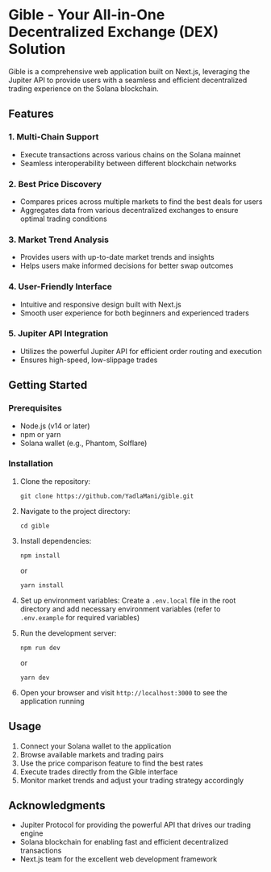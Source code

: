 # Gible - Your All-in-One Decentralized Exchange (DEX) Solution

Gible is a comprehensive web application built on Next.js, leveraging the Jupiter API to provide users with a seamless and efficient decentralized trading experience on the Solana blockchain.

## Features

### 1. Multi-Chain Support
- Execute transactions across various chains on the Solana mainnet
- Seamless interoperability between different blockchain networks

### 2. Best Price Discovery
- Compares prices across multiple markets to find the best deals for users
- Aggregates data from various decentralized exchanges to ensure optimal trading conditions

### 3. Market Trend Analysis
- Provides users with up-to-date market trends and insights
- Helps users make informed decisions for better swap outcomes

### 4. User-Friendly Interface
- Intuitive and responsive design built with Next.js
- Smooth user experience for both beginners and experienced traders

### 5. Jupiter API Integration
- Utilizes the powerful Jupiter API for efficient order routing and execution
- Ensures high-speed, low-slippage trades

## Getting Started

### Prerequisites
- Node.js (v14 or later)
- npm or yarn
- Solana wallet (e.g., Phantom, Solflare)

### Installation

1. Clone the repository:
   ```
   git clone https://github.com/YadlaMani/gible.git
   ```

2. Navigate to the project directory:
   ```
   cd gible
   ```

3. Install dependencies:
   ```
   npm install
   ```
   or
   ```
   yarn install
   ```

4. Set up environment variables:
   Create a `.env.local` file in the root directory and add necessary environment variables (refer to `.env.example` for required variables)

5. Run the development server:
   ```
   npm run dev
   ```
   or
   ```
   yarn dev
   ```

6. Open your browser and visit `http://localhost:3000` to see the application running

## Usage

1. Connect your Solana wallet to the application
2. Browse available markets and trading pairs
3. Use the price comparison feature to find the best rates
4. Execute trades directly from the Gible interface
5. Monitor market trends and adjust your trading strategy accordingly





## Acknowledgments

- Jupiter Protocol for providing the powerful API that drives our trading engine
- Solana blockchain for enabling fast and efficient decentralized transactions
- Next.js team for the excellent web development framework




